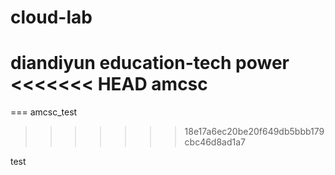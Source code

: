 cloud-lab
=========

diandiyun education-tech power
<<<<<<< HEAD
amcsc
=======

===
amcsc_test
>>>>>>> 18e17a6ec20be20f649db5bbb179cbc46d8ad1a7

test